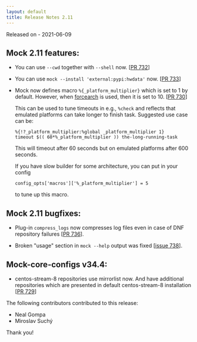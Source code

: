 ```yaml
---
layout: default
title: Release Notes 2.11
---
```


Released on - 2021-06-09


## Mock 2.11 features:

 * You can use `--cwd` together with `--shell` now. [[PR 732][PR#732]]

 * You can use `mock --install 'external:pypi:hwdata'` now. [[PR 733][PR#733]]

 * Mock now defines macro `%{_platform_multiplier}` which is set to 1 by default. However, when [forcearch][forcearch] is used, then it is set to 10. [[PR 730][PR#730]]

   This can be used to tune timeouts in e.g., `%check` and reflects that emulated platforms can take longer to finish task. Suggested use case can be:

    ```
    %{!?_platform_multiplier:%global _platform_multiplier 1}
    timeout $(( 60*%_platform_multiplier )) the-long-running-task
    ```

   This will timeout after 60 seconds but on emulated platforms after 600 seconds.

   If you have slow builder for some architecture, you can put in your config

   ```
   config_opts['macros']['%_platform_multiplier'] = 5
   ```

   to tune up this macro.

## Mock 2.11 bugfixes:

 * Plug-in `compress_logs` now compresses log files even in case of DNF
   repository failures [[PR 736][PR#736]].

 * Broken "usage" section in `mock --help` output was fixed [[issue 738][#738]].


## Mock-core-configs v34.4:

 * centos-stream-8 repositories use mirrorlist now. And have additional repositories which are presented in default centos-stream-8 installation [[PR 729][PR#729]]

The following contributors contributed to this release:

 * Neal Gompa
 * Miroslav Suchý

Thank you!

[PR#729]: https://github.com/rpm-software-management/mock/pull/729
[PR#730]: https://github.com/rpm-software-management/mock/pull/730
[PR#732]: https://github.com/rpm-software-management/mock/pull/732
[PR#733]: https://github.com/rpm-software-management/mock/pull/733
[PR#736]: https://github.com/rpm-software-management/mock/pull/736
[#738]: https://github.com/rpm-software-management/mock/issues/738
[forcearch]: https://github.com/rpm-software-management/mock/wiki/Feature-forcearch
